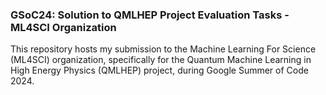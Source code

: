 ### GSoC24: Solution to QMLHEP Project Evaluation Tasks - ML4SCI Organization

This repository hosts my submission to the Machine Learning For Science (ML4SCI) organization, specifically for the Quantum Machine Learning in High Energy Physics (QMLHEP) project, during Google Summer of Code 2024.